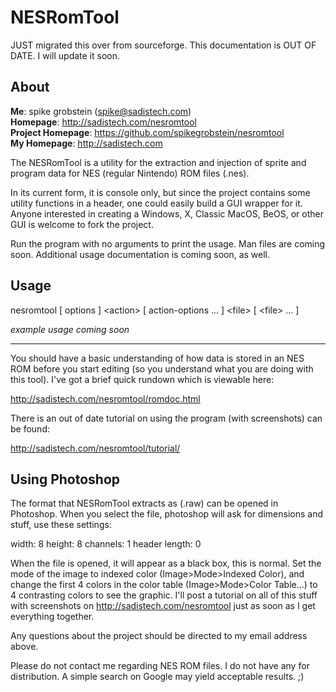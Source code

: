 # NESRomTool

JUST migrated this over from sourceforge. This documentation is OUT OF DATE. I will update it soon.

## About
__Me__:               spike grobstein (<spike@sadistech.com>)    
__Homepage__:         http://sadistech.com/nesromtool    
__Project Homepage__: https://github.com/spikegrobstein/nesromtool    
__My Homepage__:      http://sadistech.com    

The NESRomTool is a utility for the extraction and injection of sprite and program data for NES (regular Nintendo) ROM files (.nes).

In its current form, it is console only, but since the project contains some utility functions in a header, one could easily build a GUI wrapper for it. Anyone interested in creating a Windows, X, Classic MacOS, BeOS, or other GUI is welcome to fork the project.

Run the program with no arguments to print the usage. Man files are coming soon. Additional usage documentation is coming soon, as well.

## Usage

nesromtool [ options ] &lt;action&gt; [ action-options ... ] &lt;file&gt; [ &lt;file&gt; ... ]

*example usage coming soon*

---

You should have a basic understanding of how data is stored in an NES ROM before you start editing (so you understand what you are doing with this tool). I've got a brief quick rundown which is viewable here:

http://sadistech.com/nesromtool/romdoc.html

There is an out of date tutorial on using the program (with screenshots) can be found:

http://sadistech.com/nesromtool/tutorial/

## Using Photoshop

The format that NESRomTool extracts as (.raw) can be opened in Photoshop. When you select the file, photoshop will ask for dimensions and stuff, use these settings:

width: 8
height: 8
channels: 1
header length: 0

When the file is opened, it will appear as a black box, this is normal. Set the mode of the image to indexed color (Image>Mode>Indexed Color), and change the first 4 colors in the color table (Image>Mode>Color Table...) to 4 contrasting colors to see the graphic. I'll post a tutorial on all of this stuff with screenshots on http://sadistech.com/nesromtool just as soon as I get everything together.

Any questions about the project should be directed to my email address above.

Please do not contact me regarding NES ROM files. I do not have any for distribution. A simple search on Google may yield acceptable results. ;)